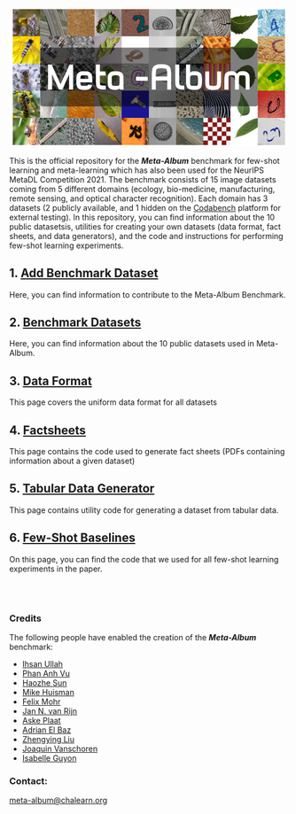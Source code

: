 ![Meta-Album cover image](Github-cover.png)

This is the official repository for the ***Meta-Album*** benchmark for few-shot learning and meta-learning which has also been used for the NeurIPS MetaDL Competition 2021. The benchmark consists of 15 image datasets coming from 5 different domains (ecology, bio-medicine, manufacturing, remote sensing, and optical character recognition). Each domain has 3 datasets (2 publicly available, and 1 hidden on the [Codabench](https://www.codabench.org/) platform for external testing). In this repository, you can find information about the 10 public datasetsis, utilities for creating your own datasets (data format, fact sheets, and data generators), and the code and instructions for performing few-shot learning experiments.  


## 1.   [Add Benchmark Dataset](AddBenchmarkDataset/)

Here, you can find information to contribute to the Meta-Album Benchmark.

## 2.   [Benchmark Datasets](BenchmarkDatasets/)

Here, you can find information about the 10 public datasets used in Meta-Album.

## 3.   [Data Format](DataFormat/)
This page covers the uniform data format for all datasets

## 4.   [Factsheets](Factsheets/)
This page contains the code used to generate fact sheets (PDFs containing information about a given dataset)

## 5.   [Tabular Data Generator](GenerateTabularData/)
This page contains utility code for generating a dataset from tabular data. 

## 6.   [Few-Shot Baselines](FewShotBaselines/)
On this page, you can find the code that we used for all few-shot learning experiments in the paper. 


<br><br>
### Credits
The following people have enabled the creation of the ***Meta-Album*** benchmark:
- [Ihsan Ullah](https://github.com/ihsanullah2131)
- [Phan Anh Vu](https://github.com/phanav)
- [Haozhe Sun](https://github.com/SunHaozhe)
- [Mike Huisman](https://www.universiteitleiden.nl/en/staffmembers/mike-huisman)
- [Felix Mohr](https://github.com/fmohr)
- [Jan N. van Rijn](https://www.universiteitleiden.nl/en/staffmembers/jan-van-rijn)
- [Aske Plaat](https://www.universiteitleiden.nl/en/staffmembers/aske-plaat)
- [Adrian El Baz](https://fr.linkedin.com/in/adrian-el-baz)
- [Zhengying Liu](https://github.com/zhengying-liu)
- [Joaquin Vanschoren](https://www.tue.nl/en/research/researchers/joaquin-vanschoren/)
- [Isabelle Guyon](https://guyon.chalearn.org/)


### Contact: 
meta-album@chalearn.org

